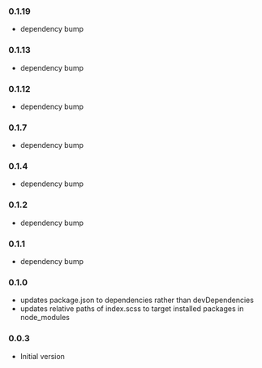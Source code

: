 ### 0.1.19

* dependency bump

### 0.1.13

* dependency bump

### 0.1.12

* dependency bump

### 0.1.7

* dependency bump

### 0.1.4

* dependency bump

### 0.1.2

* dependency bump

### 0.1.1

* dependency bump

### 0.1.0

* updates package.json to dependencies rather than devDependencies
* updates relative paths of index.scss to target installed packages in node_modules

### 0.0.3

* Initial version
